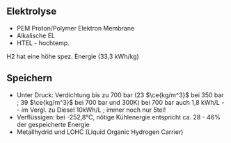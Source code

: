 ## Elektrolyse
- PEM Proton/Polymer Elektron Membrane
- Alkalische EL
- HTEL - hochtemp.

H2 hat eine höhe spez. Energie (33,3 kWh/kg)

## Speichern
- Unter Druck: Verdichtung bis zu 700 bar (23 $\ce{kg/m^3}$ bei 350 bar ; 39 $\ce{kg/m^3}$ bei 700 bar und 300K)
  bei 700 bar auch 1,8 kWh/L -- im Vergl. zu Diesel 10kWh/L ; immer noch nur 5tel!
- Verflüssigen: bei -252,8°C, nötige Kühlenergie entspricht ca. 28 - 46% der gespeicherte Energie
- Metallhydrid und LOHC (Liquid Organic Hydrogen Carrier)